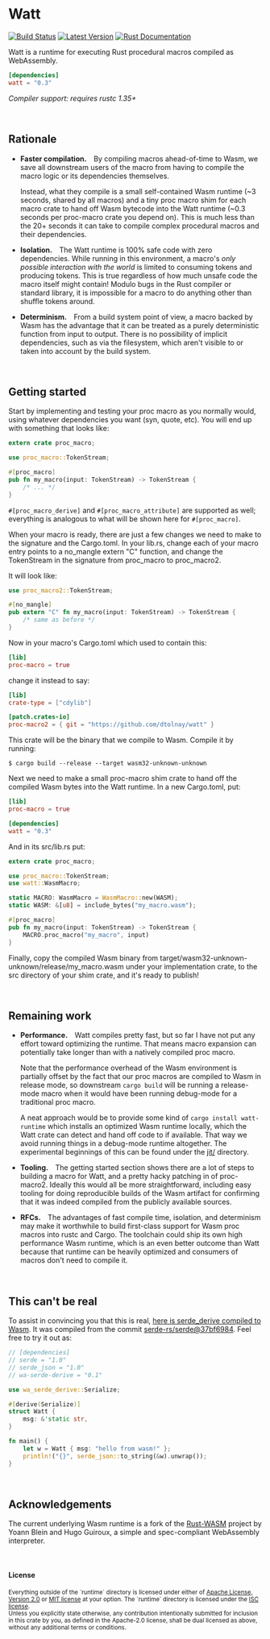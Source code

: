 Watt
====

[![Build Status](https://api.travis-ci.com/dtolnay/watt.svg?branch=master)](https://travis-ci.com/dtolnay/watt)
[![Latest Version](https://img.shields.io/crates/v/watt.svg)](https://crates.io/crates/watt)
[![Rust Documentation](https://img.shields.io/badge/api-rustdoc-blue.svg)](https://docs.rs/watt)

Watt is a runtime for executing Rust procedural macros compiled as WebAssembly.

```toml
[dependencies]
watt = "0.3"
```

*Compiler support: requires rustc 1.35+*

<br>

## Rationale

- **Faster compilation.**&emsp;By compiling macros ahead-of-time to Wasm, we
  save all downstream users of the macro from having to compile the macro logic
  or its dependencies themselves.

  Instead, what they compile is a small self-contained Wasm runtime (~3 seconds,
  shared by all macros) and a tiny proc macro shim for each macro crate to hand
  off Wasm bytecode into the Watt runtime (~0.3 seconds per proc-macro crate you
  depend on). This is much less than the 20+ seconds it can take to compile
  complex procedural macros and their dependencies.

- **Isolation.**&emsp;The Watt runtime is 100% safe code with zero dependencies.
  While running in this environment, a macro's *only possible interaction with
  the world* is limited to consuming tokens and producing tokens. This is true
  regardless of how much unsafe code the macro itself might contain! Modulo bugs
  in the Rust compiler or standard library, it is impossible for a macro to do
  anything other than shuffle tokens around.

- **Determinism.**&emsp;From a build system point of view, a macro backed by
  Wasm has the advantage that it can be treated as a purely deterministic
  function from input to output. There is no possibility of implicit
  dependencies, such as via the filesystem, which aren't visible to or taken
  into account by the build system.

<br>

## Getting started

Start by implementing and testing your proc macro as you normally would, using
whatever dependencies you want (syn, quote, etc). You will end up with something
that looks like:

```rust
extern crate proc_macro;

use proc_macro::TokenStream;

#[proc_macro]
pub fn my_macro(input: TokenStream) -> TokenStream {
    /* ... */
}
```

`#[proc_macro_derive]` and `#[proc_macro_attribute]` are supported as well;
everything is analogous to what will be shown here for `#[proc_macro]`.

When your macro is ready, there are just a few changes we need to make to the
signature and the Cargo.toml. In your lib.rs, change each of your macro entry
points to a no\_mangle extern "C" function, and change the TokenStream in the
signature from proc\_macro to proc\_macro2.

It will look like:

```rust
use proc_macro2::TokenStream;

#[no_mangle]
pub extern "C" fn my_macro(input: TokenStream) -> TokenStream {
    /* same as before */
}
```

Now in your macro's Cargo.toml which used to contain this:

```toml
[lib]
proc-macro = true
```

change it instead to say:

```toml
[lib]
crate-type = ["cdylib"]

[patch.crates-io]
proc-macro2 = { git = "https://github.com/dtolnay/watt" }
```

This crate will be the binary that we compile to Wasm. Compile it by running:

```console
$ cargo build --release --target wasm32-unknown-unknown
```

Next we need to make a small proc-macro shim crate to hand off the compiled Wasm
bytes into the Watt runtime. In a new Cargo.toml, put:

```toml
[lib]
proc-macro = true

[dependencies]
watt = "0.3"
```

And in its src/lib.rs put:

```rust
extern crate proc_macro;

use proc_macro::TokenStream;
use watt::WasmMacro;

static MACRO: WasmMacro = WasmMacro::new(WASM);
static WASM: &[u8] = include_bytes("my_macro.wasm");

#[proc_macro]
pub fn my_macro(input: TokenStream) -> TokenStream {
    MACRO.proc_macro("my_macro", input)
}
```

Finally, copy the compiled Wasm binary from
target/wasm32-unknown-unknown/release/my_macro.wasm under your implementation
crate, to the src directory of your shim crate, and it's ready to publish!

<br>

## Remaining work

- **Performance.**&emsp;Watt compiles pretty fast, but so far I have not put any
  effort toward optimizing the runtime. That means macro expansion can
  potentially take longer than with a natively compiled proc macro.

  Note that the performance overhead of the Wasm environment is partially offset
  by the fact that our proc macros are compiled to Wasm in release mode, so
  downstream `cargo build` will be running a release-mode macro when it would
  have been running debug-mode for a traditional proc macro.

  A neat approach would be to provide some kind of `cargo install watt-runtime`
  which installs an optimized Wasm runtime locally, which the Watt crate can
  detect and hand off code to if available. That way we avoid running things in
  a debug-mode runtime altogether. The experimental beginnings of this can be
  found under the [jit/](jit) directory.

- **Tooling.**&emsp;The getting started section shows there are a lot of steps
  to building a macro for Watt, and a pretty hacky patching in of proc-macro2.
  Ideally this would all be more straightforward, including easy tooling for
  doing reproducible builds of the Wasm artifact for confirming that it was
  indeed compiled from the publicly available sources.

- **RFCs.**&emsp;The advantages of fast compile time, isolation, and determinism
  may make it worthwhile to build first-class support for Wasm proc macros into
  rustc and Cargo. The toolchain could ship its own high performance Wasm
  runtime, which is an even better outcome than Watt because that runtime can be
  heavily optimized and consumers of macros don't need to compile it.

<br>

## This can't be real

To assist in convincing you that this is real, [here is serde\_derive compiled
to Wasm][wa-serde-derive]. It was compiled from the commit
[serde-rs/serde@37bf6984][commit]. Feel free to try it out as:

[wa-serde-derive]: https://crates.io/crates/wa-serde-derive
[commit]: https://github.com/serde-rs/serde/commit/37bf69847ca5144e1277038be99ec1fcff378cc9

```rust
// [dependencies]
// serde = "1.0"
// serde_json = "1.0"
// wa-serde-derive = "0.1"

use wa_serde_derive::Serialize;

#[derive(Serialize)]
struct Watt {
    msg: &'static str,
}

fn main() {
    let w = Watt { msg: "hello from wasm!" };
    println!("{}", serde_json::to_string(&w).unwrap());
}
```

<br>

## Acknowledgements

The current underlying Wasm runtime is a fork of the [Rust-WASM] project by
Yoann Blein and Hugo Guiroux, a simple and spec-compliant WebAssembly
interpreter.

[Rust-WASM]: https://github.com/yblein/rust-wasm

<br>

#### License

<sup>
Everything outside of the `runtime` directory is licensed under either of <a
href="LICENSE-APACHE">Apache License, Version 2.0</a> or <a
href="LICENSE-MIT">MIT license</a> at your option. The `runtime` directory is
licensed under the <a href="runtime/LICENSE_ISC">ISC license</a>.
</sup>

<br>

<sub>
Unless you explicitly state otherwise, any contribution intentionally submitted
for inclusion in this crate by you, as defined in the Apache-2.0 license, shall
be dual licensed as above, without any additional terms or conditions.
</sub>
